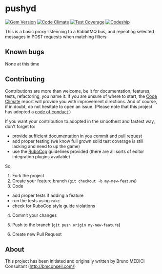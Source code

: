 pushyd
====================================================================================

[![Gem Version](https://badge.fury.io/rb/pushyd.svg)](http://badge.fury.io/rb/pushyd)
[![Code Climate](https://codeclimate.com/github/bmedici/pushyd/badges/gpa.svg)](https://codeclimate.com/github/bmedici/pushyd)
[![Test Coverage](https://codeclimate.com/github/bmedici/pushyd/badges/coverage.svg)](https://codeclimate.com/github/bmedici/pushyd/coverage)
[ ![Codeship](https://codeship.com/projects/72fcb0f0-0fa7-0134-fb73-16f75abdb9e2/status?branch=master)](https://codeship.com/projects/156725)

This is a basic proxy listenning to a RabbitMQ bus, and repeating selected messages in POST requests when matching filters


Known bugs
------------------------------------------------------------------------------------

None at this time


Contributing
------------------------------------------------------------------------------------

Contributions are more than welcome, be it for documentation, features, tests,
refactoring, you name it. If you are unsure of where to start, the [Code
Climate](https://codeclimate.com/github/bmedici/pushyd) report will
provide you with improvement directions. And of course, if in doubt, do not
hesitate to open an issue. (Please note that this project has adopted a [code
of conduct](CODE_OF_CONDUCT.md).)

If you want your contribution to adopted in the smoothest and fastest way, don't
forget to:

* provide sufficient documentation in you commit and pull request
* add proper testing (we know full grown solid test coverage is still lacking and
  need to up the game)
* use the [RuboCop](https://github.com/bbatsov/rubocop) guidelines provided
  (there are all sorts of editor integration plugins available)

So,

1. Fork the project
2. Create your feature branch (`git checkout -b my-new-feature`)
3. Code
  * add proper tests if adding a feature
  * run the tests using `rake`
  * check for RuboCop style guide violations

4. Commit your changes
5. Push to the branch (`git push origin my-new-feature`)

6. Create new Pull Request


About
------------------------------------------------------------------------------------

This project has been initiated and originally written by
Bruno MEDICI Consultant (http://bmconseil.com/)



